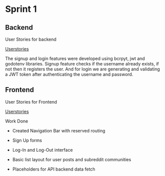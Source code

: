 # Sprint 1
## Backend 
User Stories for backend

[Userstories](https://github.com/shenoy-anurag/simple-reddit/issues?q=is%3Aissue+label%3A%22User+Stories+-+BE%22+is%3Aclosed)

The signup and login features were developed using bcrpyt, jwt and godotenv libraries.
Signup feature checks if the username already exists, if not then it registers the user. And for login we are generating and validating a JWT token after authenticating the username and password.

## Frontend 
User Stories for Frontend

[Userstories](https://github.com/shenoy-anurag/simple-reddit/issues?q=is%3Aissue+is%3Aclosed+label%3A%22User+Stories+-+FE%22)


Work Done

* Created Navigation Bar with reserved routing

* Sign Up forms

* Log-In and Log-Out interface

* Basic list layout for user posts and subreddit communities

* Placeholders for API backend data fetch